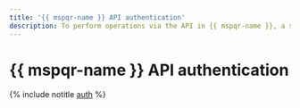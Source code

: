 ```yaml
---
title: '{{ mspqr-name }} API authentication'
description: To perform operations via the API in {{ mspqr-name }}, a service for managing {{ SPQR }} databases, get an IAM token for your account.
---
```


# {{ mspqr-name }} API authentication

{% include notitle [auth](../../_includes/authentication.md) %}